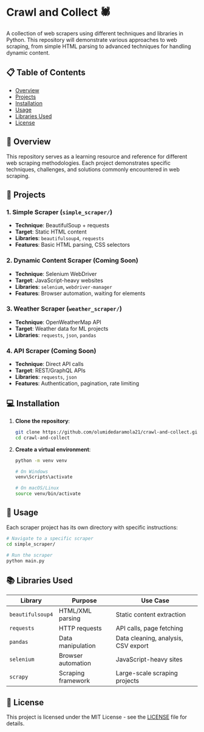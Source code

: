 # Crawl and Collect 🕷️

A  collection of web scrapers using different techniques and libraries in Python. This repository will demonstrate various approaches to web scraping, from simple HTML parsing to advanced techniques for handling dynamic content.

## 📋 Table of Contents

- [Overview](#overview)
- [Projects](#projects)
- [Installation](#installation)
- [Usage](#usage)
- [Libraries Used](#libraries-used)
- [License](#license)


## 🎯 Overview

This repository serves as a learning resource and reference for different web scraping methodologies. Each project demonstrates specific techniques, challenges, and solutions commonly encountered in web scraping.



## 📁 Projects

### 1. Simple Scraper (`simple_scraper/`)
- **Technique**: BeautifulSoup + requests
- **Target**: Static HTML content
- **Libraries**: `beautifulsoup4`, `requests`
- **Features**: Basic HTML parsing, CSS selectors

### 2. Dynamic Content Scraper (Coming Soon)
- **Technique**: Selenium WebDriver
- **Target**: JavaScript-heavy websites
- **Libraries**: `selenium`, `webdriver-manager`
- **Features**: Browser automation, waiting for elements

### 3. Weather Scraper (`weather_scraper/`)
- **Technique**: OpenWeatherMap API
- **Target**: Weather data for ML projects
- **Libraries**: `requests`, `json`, `pandas`

### 4. API Scraper (Coming Soon)
- **Technique**: Direct API calls
- **Target**: REST/GraphQL APIs
- **Libraries**: `requests`, `json`
- **Features**: Authentication, pagination, rate limiting



## 💻 Installation

1. **Clone the repository**:
   ```bash
   git clone https://github.com/olumidedaramola21/crawl-and-collect.git
   cd crawl-and-collect
   ```

2. **Create a virtual environment**:
   ```bash
   python -m venv venv
   
   # On Windows
   venv\Scripts\activate
   
   # On macOS/Linux
   source venv/bin/activate
   ```

## 🚀 Usage

Each scraper project has its own directory with specific instructions:

```bash
# Navigate to a specific scraper
cd simple_scraper/

# Run the scraper
python main.py
```

## 📚 Libraries Used

| Library | Purpose | Use Case |
|---------|---------|----------|
| `beautifulsoup4` | HTML/XML parsing | Static content extraction |
| `requests` | HTTP requests | API calls, page fetching |
| `pandas` | Data manipulation | Data cleaning, analysis, CSV export |
| `selenium` | Browser automation | JavaScript-heavy sites |
| `scrapy` | Scraping framework | Large-scale scraping projects |



## 📄 License

This project is licensed under the MIT License - see the [LICENSE](LICENSE) file for details.



